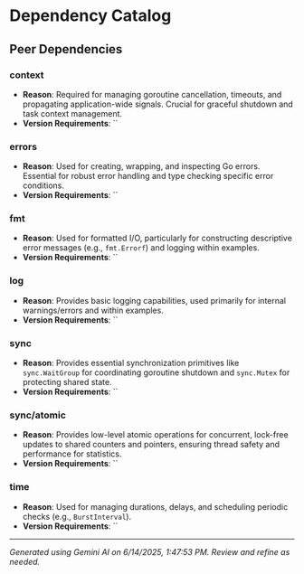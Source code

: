 # Dependency Catalog

## Peer Dependencies

### context
- **Reason**: Required for managing goroutine cancellation, timeouts, and propagating application-wide signals. Crucial for graceful shutdown and task context management.
- **Version Requirements**: ``

### errors
- **Reason**: Used for creating, wrapping, and inspecting Go errors. Essential for robust error handling and type checking specific error conditions.
- **Version Requirements**: ``

### fmt
- **Reason**: Used for formatted I/O, particularly for constructing descriptive error messages (e.g., `fmt.Errorf`) and logging within examples.
- **Version Requirements**: ``

### log
- **Reason**: Provides basic logging capabilities, used primarily for internal warnings/errors and within examples.
- **Version Requirements**: ``

### sync
- **Reason**: Provides essential synchronization primitives like `sync.WaitGroup` for coordinating goroutine shutdown and `sync.Mutex` for protecting shared state.
- **Version Requirements**: ``

### sync/atomic
- **Reason**: Provides low-level atomic operations for concurrent, lock-free updates to shared counters and pointers, ensuring thread safety and performance for statistics.
- **Version Requirements**: ``

### time
- **Reason**: Used for managing durations, delays, and scheduling periodic checks (e.g., `BurstInterval`).
- **Version Requirements**: ``



---
*Generated using Gemini AI on 6/14/2025, 1:47:53 PM. Review and refine as needed.*